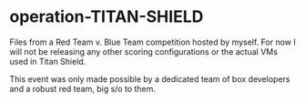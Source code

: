 # operation-TITAN-SHIELD
Files from a Red Team v. Blue Team competition hosted by myself. For now I will not be releasing any other scoring configurations or the actual VMs used in Titan Shield. 

This event was only made possible by a dedicated team of box developers and a robust red team, big s/o to them.  

